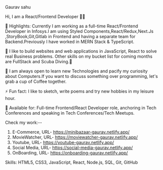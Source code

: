 Gaurav sahu

Hi, I am a React/Frontend Developer 👩‍💻

🔭 Highlights: Currently I am working as a full-time React/Frontend Developer in Infosys.I am using Styled Components,React/Redux,Next.Js ,StoryBook,Git,Gitlab in Frontend and having a separate team for Backend.Previously I have worked in MERN Stack & TypeScript.


🌱 I like to build websites and web applications in JavaScript, React to solve real Business problems. Other skills on my bucket list for coming months are FullStack and Scuba Diving.🙂

👯 I am always open to learn new Technologies and pacify my curiosity about Computers.If you want to discuss something over programming, let's grab a cup of Coffee together.

⚡ Fun fact: I like to sketch, write poems and try new hobbies in my leisure hour.

👋 Available for: Full-time Frontend/React Developer role, anchoring in Tech Conferences and speaking in Tech Conferences/Tech Meetups.

Check my work:--
 1. E-Commerce,   URL- https://minibazaar-gaurav.netlify.app/
 2. MovieWatcher, URL- https://moviewatcher-gaurav.netlify.app/
 3. Youtube,      URL- https://youtube-gaurav.netlify.app/
 4. Social Media, URL- https://social-media-gaurav.netlify.app/
 5. OnBoarding,   URL- https://onboarding-gaurav.netlify.app/ 

     
Skills: HTML5, CSS3, JavaScript, React, Node.js, SQL, Git, GitHub
